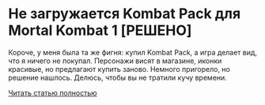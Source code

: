 # Не загружается Kombat Pack для Mortal Kombat 1 [РЕШЕНО]



Короче, у меня была та же фигня: купил Kombat Pack, а игра делает вид, что я ничего не покупал. Персонажи висят в магазине, иконки красивые, но предлагают купить заново. Немного пригорело, но решение нашлось. Делюсь, чтобы вы не тратили кучу времени.

[Читать статью полностью](https://xyberbara.com/gaming/ne-zagruzhayetsya-kombat-pack-dlya-mortal-kombat-1-resheniye/)
